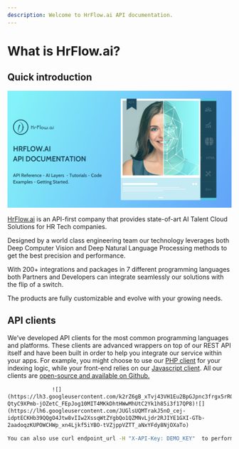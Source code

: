 ```yaml
---
description: Welcome to HrFlow.ai API documentation.
---
```


# What is HrFlow.ai?

## Quick introduction

![](.gitbook/assets/labs.hrflow.ai-2-.png)

[HrFlow.ai](https://hrflow.ai) is an API-first company that provides state-of-art AI Talent Cloud Solutions for HR Tech companies.

Designed by a world class engineering team our technology leverages both Deep Computer Vision and Deep Natural Language Processing methods to get the best precision and performance. 

With 200+ integrations and packages in 7 different programming languages both Partners and Developers can integrate seamlessly our solutions with the flip of a switch.

The products are fully customizable and evolve with your growing needs.

## API clients

We’ve developed API clients for the most common programming languages and platforms. These clients are advanced wrappers on top of our REST API itself and have been built in order to help you integrate our service within your apps. For example, you might choose to use our [PHP client](http://github.com/Riminder/python-riminder-api) for your indexing logic, while your front-end relies on our [Javascript client](http://github.com/Riminder/node-riminder-api). All our clients are [open-source and available on Github.](https://github.com/Riminder)

                  ![](https://lh3.googleusercontent.com/k2rZ6gB_xTvj43VH1Eu2BpGJpnc3frgx5rRQ5gRzqcPm19mTwCu3xlDjxma_UguK8D2elDyjRVsy_LTw-QtyC9XPmb-jOZetC_FEpJog10MIT4MKkDhtHWwMhUtC2Yk1h85i3f17QP8)![](https://lh6.googleusercontent.com/JUGlsUQMTrakJ5nO_cej-idptECKHb39QQgO4Jtw8vIIw2XssqWtZYgbQo1QZMNvLjdr2RJIYE1GXI-GTb-2aadoqzKUPOWCHWp_xn4Ljkf5iYBO-tVZjppVZTT_aNxYFdy8NjOXaTo)

```bash
You can also use curl endpoint_url -H "X-API-Key: DEMO_KEY"  to perform your request.
```

